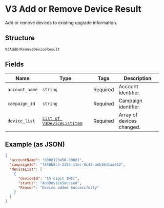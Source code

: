 
# V3 Add or Remove Device Result

Add or remove devices to existing upgrade information.

## Structure

`V3AddOrRemoveDeviceResult`

## Fields

| Name | Type | Tags | Description |
|  --- | --- | --- | --- |
| `account_name` | `string` | Required | Account identifier. |
| `campaign_id` | `string` | Required | Campaign identifier. |
| `device_list` | [`List of V3DeviceListItem`](../../doc/models/v3-device-list-item.md) | Required | Array of devices changed. |

## Example (as JSON)

```json
{
  "accountName": "0000123456-00001",
  "campaignId": "f858b8c4-2153-11ec-8c44-aeb16d1aa652",
  "deviceList": [
    {
      "deviceId": "15-digit IMEI",
      "status": "AddDeviceSucceed",
      "Reason": "Device added Successfully"
    }
  ]
}
```

